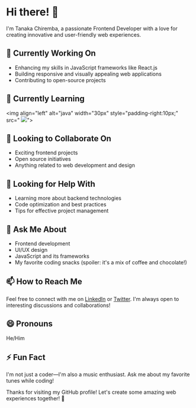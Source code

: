 # Hi there! 👋

I'm Tanaka Chiremba, a passionate Frontend Developer with a love for creating innovative and user-friendly web experiences.

## 🔭 Currently Working On

- Enhancing my skills in JavaScript frameworks like React.js
- Building responsive and visually appealing web applications
- Contributing to open-source projects

## 🌱 Currently Learning
<img align="left" alt="java" width="30px" style="padding-right:10px;" src="
            <img src="https://cdn.jsdelivr.net/gh/devicons/devicon/icons/nodejs/nodejs-original.svg" />">



## 👯 Looking to Collaborate On

- Exciting frontend projects
- Open source initiatives
- Anything related to web development and design

## 🤔 Looking for Help With

- Learning more about backend technologies
- Code optimization and best practices
- Tips for effective project management

## 💬 Ask Me About

- Frontend development
- UI/UX design
- JavaScript and its frameworks
- My favorite coding snacks (spoiler: it's a mix of coffee and chocolate!)

## 📫 How to Reach Me

Feel free to connect with me on [LinkedIn](https://www.linkedin.com/in/tanaka-chiremba/) or [Twitter](https://twitter.com/tanakaa11). I'm always open to interesting discussions and collaborations!

## 😄 Pronouns

He/Him

## ⚡ Fun Fact

I'm not just a coder—I'm also a music enthusiast. Ask me about my favorite tunes while coding!

Thanks for visiting my GitHub profile! Let's create some amazing web experiences together! 🚀
